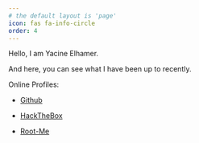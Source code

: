 ```yaml
---
# the default layout is 'page'
icon: fas fa-info-circle
order: 4
---
```


Hello, I am Yacine Elhamer.

And here, you can see what I have been up to recently.

Online Profiles:

- [Github](https://github.com/yelhamer)

- [HackTheBox](https://app.hackthebox.com/profile/21208)

- [Root-Me](root-me.org/yelhamer)
